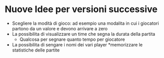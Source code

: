 # Nuove Idee per versioni successive
* Scegliere la modità di gioco: ad esempio una modalita in cui i giocatori partono da un valore e devono arrivare a zero
* La possibilita di visualizzare un time che segna la durata della partita
  * Qualcosa per segnare quanto tempo per giocatore
* La possibilita di sengare i nomi dei vari player
*memorizzare le statistiche delle partite 
